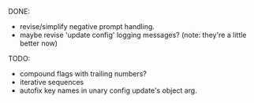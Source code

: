 DONE:
- revise/simplify negative prompt handling.
- maybe revise 'update config' logging messages? (note: they're a little better now)

TODO:
- compound flags with trailing numbers?
- iterative sequences
- autofix key names in unary config update's object arg.
